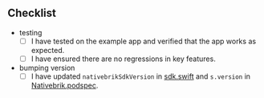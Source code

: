 ## Checklist

- testing
  - [ ] I have tested on the example app and verified that the app works as expected.
  - [ ] I have ensured there are no regressions in key features.
- bumping version
  - [ ] I have updated `nativebrikSdkVersion` in [sdk.swift](/ios/Nativebrik/Nativebrik/sdk.swift) and `s.version` in [Nativebrik.podspec](/Nativebrik.podspec).
